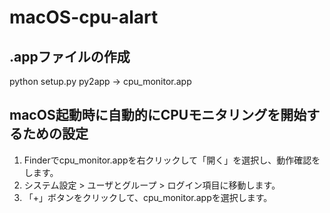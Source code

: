 # macOS-cpu-alart

## .appファイルの作成
python setup.py py2app
-> cpu_monitor.app

## macOS起動時に自動的にCPUモニタリングを開始するための設定
1. Finderでcpu_monitor.appを右クリックして「開く」を選択し、動作確認をします。
2. システム設定 > ユーザとグループ > ログイン項目に移動します。
3. 「+」ボタンをクリックして、cpu_monitor.appを選択します。
